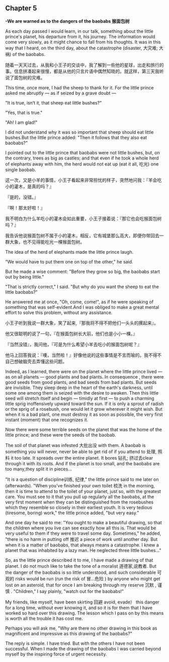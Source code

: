 ## Chapter 5

**-We are warned as to the dangers of the baobabs 猴面包树**

As each day passed I would learn, in our talk, something about the little prince's planet, his departure from it, his journey. The information would come very slowly, as it might chance to fall from his thoughts. It was in this way that I heard, on the third day, about the catastrophe (disaster, 大灾难; 大祸) of the baobabs.

随着一天天过去，从我和小王子的交谈中，我了解到一些他的星球，出走和旅行的事。信息拼凑起来很慢，都是从他的只言片语中偶然知晓的。就这样，第三天我听说了面包树的灾难。

This time, once more, I had the sheep to thank for it. For the little prince asked me abruptly — as if seized by a grave doubt — 

"It is true, isn’t it, that sheep eat little bushes?"

"Yes, that is true."

"Ah! I am glad!"

I did not understand why it was so important that sheep should eat little bushes.But the little prince added: "Then it follows that they also eat baobabs?"

I pointed out to the little prince that baobabs were not little bushes, but, on the contrary, trees as big as castles; and that even if he took a whole herd of elephants away with him, the herd would not eat up (eat it all, 吃光) one single baobab. 

这一次，又是小羊的事情，小王子看起来非常担忧的样子，突然地问我：『羊会吃小的灌木，是真的吗？』

『是的，没错。』

『啊！那太好啦！』

我不明白为什么羊吃小的灌木会如此重要，小王子接着说：『那它也会吃猴面包树吗？』

我告诉他说猴面包树不属于小的灌木，相反，它有城堡那么高大，即便你带回去一群大象，也不见得能吃光一棵猴面包树。

The idea of the herd of elephants made the little prince laugh.

"We would have to put them one on top of the other," he said.

But he made a wise comment: "Before they grow so big, the baobabs start out by being little."

"That is strictly correct," I said. "But why do you want the sheep to eat the little baobabs?"

He answered me at once, "Oh, come, come!", as if he were speaking of something that was self-evident.And I was obliged to make a great mental effort to solve this problem, without any assistance.

小王子听到我说一群大象，笑了起来,『那我将不得不把他们一头头的摞起来』。

他又很聪明的说了一句，『在猴面包树长大前，他们也是小小一棵。』

『当然没错』，我问他，『可是为什么希望小羊去吃小的猴面包树呢？』

他马上回答我说：『噢，当然啦！』好像他说的这些事情是不言而喻的。我不得不自己想破脑壳去弄懂这些问题。

Indeed, as I learned, there were on the planet where the little prince lived — as on all planets — good plants and bad plants. In consequence , there were good seeds from good plants, and bad seeds from bad plants. But seeds are invisible. They sleep deep in the heart of the earth's darkness, until some one among them is seized with the desire to awaken. Then this little seed will stretch itself and begin — timidly  at first — to push a charming little sprig inoffensively upward toward the sun. If it is only a sprout of radish or the sprig of a rosebush, one would let it grow wherever it might wish. But when it is a bad plant, one must destroy it as soon as possible, the very first instant (moment) that one recognizes it.



Now there were some terrible seeds on the planet that was the home of the little prince; and these were the seeds of the baobab.

The soil of that planet was infested 大批出没 with them. A baobab is something you will never, never be able to get rid of if you attend to 处理, 照料 it too late. It spreads over the entire planet. It bores 钻孔; 挤过去clear through it with its roots. And if the planet is too small, and the baobabs are too many,they split it in pieces...

"It is a question of discipline训练, 纪律," the little prince said to me later on (afterwards). "When you’ve finished your own toilet 梳洗 in the morning, then it is time to attend to the toilet of your planet, just so, with the greatest care. You must see to it that you pull up regularly all the baobabs, at the very first moment when they can be distinguished from the rosebushes which they resemble so closely in their earliest youth. It is very tedious (tiresome, boring) work," the little prince added, "but very easy." 

And one day he said to me: "You ought to make a beautiful drawing, so that the children where you live can see exactly how all this is. That would be very useful to them if they were to travel some day. Sometimes," he added, "there is no harm in putting off 推迟 a piece of work until another day. But when it is a matter of
baobabs, that always means a catastrophe. I knew a planet that was inhabited by a lazy man. He neglected three little bushes..." 

So, as the little prince described it to me, I have made a drawing of that planet. I do not much like to take the tone of a moralist 道德家,说教者. But the danger of the baobabs is so little understood, and such considerable 可观的 risks would be run (run the risk of 冒...危险 ) by anyone who might get lost on an asteroid, that for once I am breaking through my reserve 沉默 , 谨慎 . "Children," I say plainly, "watch out for the baobabs!"

My friends, like myself, have been skirting 回避 avoid, evade） this danger for a long time, without ever knowing it, and so it is for them that I have worked so hard over this drawing. The lesson which I pass on by this means is worth all the trouble it has cost me.

Perhaps you will ask me, "Why are there no other drawing in this book as magnificent and impressive as this drawing of the baobabs?"

The reply is simple. I have tried. But with the others I have not been successful. When I made the drawing of the baobabs I was carried beyond myself by the inspiring force of urgent necessity. 
